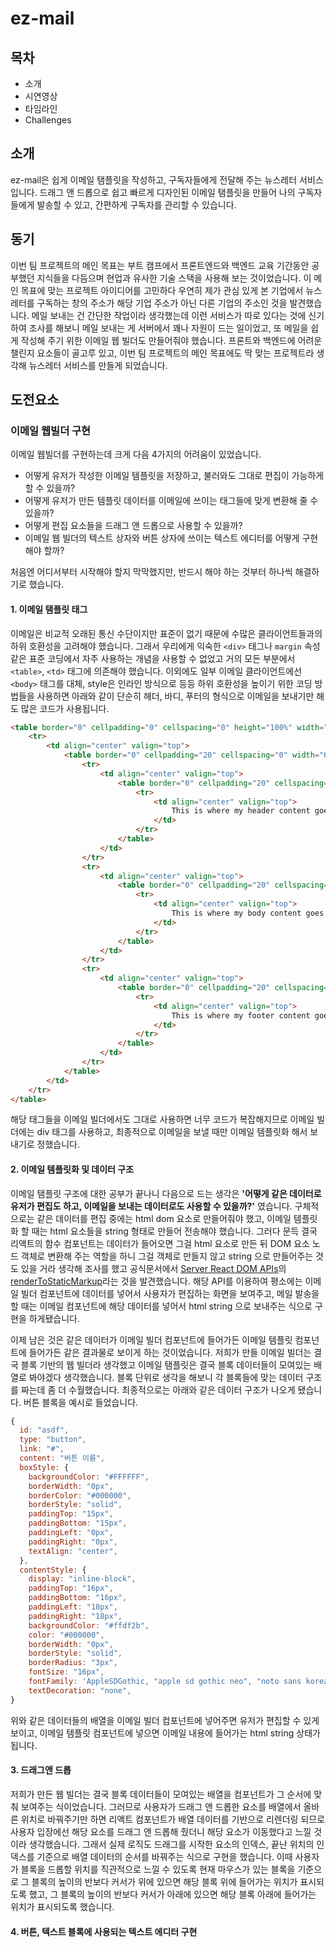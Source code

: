 # ez-mail

## 목차
* 소개
* 시연영상
* 타임라인
* Challenges

## 소개
ez-mail은 쉽게 이메일 탬플릿을 작성하고, 구독자들에게 전달해 주는 뉴스레터 서비스입니다. 드래그 앤 드롭으로 쉽고 빠르게 디자인된 이메일 탬플릿을 만들어 나의 구독자들에게 발송할 수 있고, 간편하게 구독자를 관리할 수 있습니다.

## 동기
이번 팀 프로젝트의 메인 목표는 부트 캠프에서 프론트엔드와 백엔드 교육 기간동안 공부했던 지식들을 다듬으며 현업과 유사한 기술 스택을 사용해 보는 것이었습니다. 이 메인 목표에 맞는 프로젝트 아이디어를 고민하다 우연히 제가 관심 있게 본 기업에서 뉴스레터를 구독하는 창의 주소가 해당 기업 주소가 아닌 다른 기업의 주소인 것을 발견했습니다. 메일 보내는 건 간단한 작업이라 생각했는데 이런 서비스가 따로 있다는 것에 신기하여 조사를 해보니 메일 보내는 게 서버에서 꽤나 자원이 드는 일이었고, 또 메일을 쉽게 작성해 주기 위한 이메일 웹 빌더도 만들어줘야 했습니다. 프론트와 백엔드에 어려운 챌린지 요소들이 골고루 있고, 이번 팀 프로젝트의 메인 목표에도 딱 맞는 프로젝트라 생각해 뉴스레터 서비스를 만들게 되었습니다.

## 도전요소
### 이메일 웹빌더 구현
이메일 웹빌더를 구현하는데 크게 다음 4가지의 어려움이 있었습니다.

* 어떻게 유저가 작성한 이메일 템플릿을 저장하고, 불러와도 그대로 편집이 가능하게 할 수 있을까?
* 어떻게 유저가 만든 템플릿 데이터를 이메일에 쓰이는 태그들에 맞게 변환해 줄 수 있을까?
* 어떻게 편집 요소들을 드래그 앤 드롭으로 사용할 수 있을까?
* 이메일 웹 빌더의 텍스트 상자와 버튼 상자에 쓰이는 텍스트 에디터를 어떻게 구현해야 할까?

처음엔 어디서부터 시작해야 할지 막막했지만, 반드시 해야 하는 것부터 하나씩 해결하기로 했습니다.

#### 1. 이메일 탬플릿 태그
이메일은 비교적 오래된 통신 수단이지만 표준이 없기 때문에 수많은 클라이언트들과의 하위 호환성을 고려해야 했습니다. 그래서 우리에게 익숙한 `<div>` 태그나 `margin` 속성 같은 표준 코딩에서 자주 사용하는 개념을 사용할 수 없었고 거의 모든 부분에서 `<table>`, `<td>` 태그에 의존해야 했습니다. 이외에도 일부 이메일 클라이언트에선 `<body>` 태그를 대체, style은 인라인 방식으로 등등 하위 호환성을 높이기 위한 코딩 방법들을 사용하면 아래와 같이 단순히 헤더, 바디, 푸터의 형식으로 이메일을 보내기만 해도 많은 코드가 사용됩니다.
```html
<table border="0" cellpadding="0" cellspacing="0" height="100%" width="100%" id="bodyTable">
    <tr>
        <td align="center" valign="top">
            <table border="0" cellpadding="20" cellspacing="0" width="600" id="emailContainer">
                <tr>
                    <td align="center" valign="top">
                        <table border="0" cellpadding="20" cellspacing="0" width="100%" id="emailHeader">
                            <tr>
                                <td align="center" valign="top">
                                    This is where my header content goes.
                                </td>
                            </tr>
                        </table>
                    </td>
                </tr>
                <tr>
                    <td align="center" valign="top">
                        <table border="0" cellpadding="20" cellspacing="0" width="100%" id="emailBody">
                            <tr>
                                <td align="center" valign="top">
                                    This is where my body content goes.
                                </td>
                            </tr>
                        </table>
                    </td>
                </tr>
                <tr>
                    <td align="center" valign="top">
                        <table border="0" cellpadding="20" cellspacing="0" width="100%" id="emailFooter">
                            <tr>
                                <td align="center" valign="top">
                                    This is where my footer content goes.
                                </td>
                            </tr>
                        </table>
                    </td>
                </tr>
            </table>
        </td>
    </tr>
</table>
```
해당 태그들을 이메일 빌더에서도 그대로 사용하면 너무 코드가 복잡해지므로 이메일 빌더에는 div 태그를 사용하고, 최종적으로 이메일을 보낼 때만 이메일 템플릿화 해서 보내기로 정했습니다.

#### 2. 이메일 템플릿화 및 데이터 구조
이메일 탬플릿 구조에 대한 공부가 끝나니 다음으로 드는 생각은 **'어떻게 같은 데이터로 유저가 편집도 하고, 이메일을 보내는 데이터로도 사용할 수 있을까?'** 였습니다. 구체적으로는 같은 데이터를 편집 중에는 html dom 요소로 만들어줘야 했고, 이메일 템플릿화 할 때는 html 요소들을 string 형태로 만들어 전송해야 했습니다. 그러다 문득 결국 리액트의 함수 컴포넌트는 데이터가 들어오면 그걸 html 요소로 만든 뒤 DOM 요소 노드 객체로 변환해 주는 역할을 하니 그걸 객체로 만들지 않고 string 으로 만들어주는 것도 있을 거라 생각해 조사를 했고 공식문서에서 [Server React DOM APIs](https://react.dev/reference/react-dom/server)의 [renderToStaticMarkup](https://react.dev/reference/react-dom/server/renderToStaticMarkup)라는 것을 발견했습니다. 해당 API를 이용하여 평소에는 이메일 빌더 컴포넌트에 데이터를 넣어서 사용자가 편집하는 화면을 보여주고, 메일 발송을 할 때는 이메일 컴포넌트에 해당 데이터를 넣어서 html string 으로 보내주는 식으로 구현을 하게됐습니다.

이제 남은 것은 같은 데이터가 이메일 빌더 컴포넌트에 들어가든 이메일 템플릿 컴포넌트에 들어가든 같은 결과물로 보이게 하는 것이었습니다. 저희가 만들 이메일 빌더는 결국 블록 기반의 웹 빌더라 생각했고 이메일 탬플릿은 결국 블록 데이터들이 모여있는 배열로 봐야겠다 생각했습니다. 블록 단위로 생각을 해보니 각 블록들에 맞는 데이터 구조를 짜는데 좀 더 수월했습니다. 최종적으로는 아래와 같은 데이터 구조가 나오게 됐습니다. 버튼 블록을 예시로 들었습니다.
```javascript
{
  id: "asdf",
  type: "button",
  link: "#",
  content: "버튼 이름",
  boxStyle: {
    backgroundColor: "#FFFFFF",
    borderWidth: "0px",
    borderColor: "#000000",
    borderStyle: "solid",
    paddingTop: "15px",
    paddingBottom: "15px",
    paddingLeft: "0px",
    paddingRight: "0px",
    textAlign: "center",
  },
  contentStyle: {
    display: "inline-block",
    paddingTop: "16px",
    paddingBottom: "16px",
    paddingLeft: "18px",
    paddingRight: "18px",
    backgroundColor: "#ffdf2b",
    color: "#000000",
    borderWidth: "0px",
    borderStyle: "solid",
    borderRadius: "3px",
    fontSize: "16px",
    fontFamily: 'AppleSDGothic, "apple sd gothic neo", "noto sans korean", "noto sans korean regular", "noto sans cjk kr", "noto sans cjk", "nanum gothic", "malgun gothic", dotum, arial, helvetica, sans-serif',
    textDecoration: "none",
}
```
위와 같은 데이터들의 배열을 이메일 빌더 컴포넌트에 넣어주면 유저가 편집할 수 있게 보이고, 이메일 템플릿 컴포넌트에 넣으면 이메일 내용에 들어가는 html string 상태가 됩니다.

#### 3. 드래그앤 드롭
저희가 만든 웹 빌더는 결국 블록 데이터들이 모여있는 배열을 컴포넌트가 그 순서에 맞춰 보여주는 식이었습니다. 그러므로 사용자가 드래그 앤 드롭한 요소를 배열에서 올바른 위치로 바꿔주기만 하면 리액트 컴포넌트가 배열 데이터를 기반으로 리렌더링 되므로 사용자 입장에선 해당 요소를 드래그 앤 드롭해 줬더니 해당 요소가 이동했다고 느낄 것이라 생각했습니다. 그래서 실제 로직도 드래그를 시작한 요소의 인덱스, 끝난 위치의 인덱스를 기준으로 배열 데이터의 순서를 바꿔주는 식으로 구현을 했습니다. 이때 사용자가 블록을 드롭할 위치를 직관적으로 느낄 수 있도록 현재 마우스가 있는 블록을 기준으로 그 블록의 높이의 반보다 커서가 위에 있으면 해당 블록 위에 들어가는 위치가 표시되도록 했고, 그 블록의 높이의 반보다 커서가 아래에 있으면 해당 블록 아래에 들어가는 위치가 표시되도록 했습니다.

#### 4. 버튼, 텍스트 블록에 사용되는 텍스트 에디터 구현
